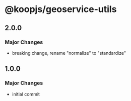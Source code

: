 # @koopjs/geoservice-utils

## 2.0.0
### Major Changes
- breaking change, rename "normalize" to "standardize"

## 1.0.0
### Major Changes
- initial commit